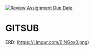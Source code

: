 [![Review Assignment Due Date](https://classroom.github.com/assets/deadline-readme-button-24ddc0f5d75046c5622901739e7c5dd533143b0c8e959d652212380cedb1ea36.svg)](https://classroom.github.com/a/n0fElMRy)

# GITSUB

ERD: (https://i.imgur.com/0iNGox0.png)
